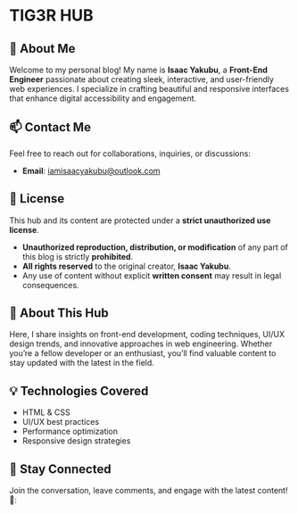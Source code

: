 # TIG3R HUB

## 🚀 About Me
Welcome to my personal blog! My name is **Isaac Yakubu**, a **Front-End Engineer** passionate about creating sleek, interactive, and user-friendly web experiences. I specialize in crafting beautiful and responsive interfaces that enhance digital accessibility and engagement.

## 📫 Contact Me
Feel free to reach out for collaborations, inquiries, or discussions:
- **Email**: [iamisaacyakubu@outlook.com](mailto:iamisaacyakubu@outlook.com)

## 📜 License
This hub and its content are protected under a **strict unauthorized use license**.  
- **Unauthorized reproduction, distribution, or modification** of any part of this blog is strictly **prohibited**.  
- **All rights reserved** to the original creator, **Isaac Yakubu**.  
- Any use of content without explicit **written consent** may result in legal consequences.

## 📝 About This Hub
Here, I share insights on front-end development, coding techniques, UI/UX design trends, and innovative approaches in web engineering. Whether you’re a fellow developer or an enthusiast, you’ll find valuable content to stay updated with the latest in the field.

## 💡 Technologies Covered
- HTML & CSS
- UI/UX best practices
- Performance optimization
- Responsive design strategies

## 🔗 Stay Connected
Join the conversation, leave comments, and engage with the latest content!
🚀:
